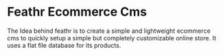 # Feathr Ecommerce Cms
The Idea behind feathr is to create a simple and lightweight ecommerce cms to quickly setup a simple but completely customizable online store. It uses a flat file database for its products.
